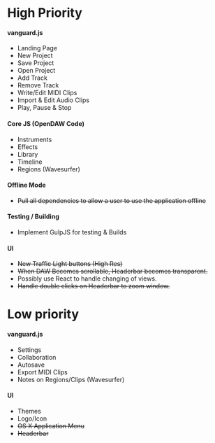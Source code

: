 High Priority
====

#### vanguard.js
* Landing Page
* New Project
* Save Project
* Open Project
* Add Track
* Remove Track
* Write/Edit MIDI Clips
* Import & Edit Audio Clips
* Play, Pause & Stop

#### Core JS (OpenDAW Code)
* Instruments
* Effects
* Library
* Timeline
* Regions (Wavesurfer)

#### Offline Mode
* ~~Pull all dependencies to allow a user to use the application offline~~

#### Testing / Building
* Implement GulpJS for testing & Builds

#### UI
* ~~New Traffic Light buttons (High Res)~~
* ~~When DAW Becomes scrollable, Headerbar becomes transparent.~~
* Possibly use React to handle changing of views.
* ~~Handle double clicks on Headerbar to zoom window.~~

Low priority
===========

#### vanguard.js
* Settings
* Collaboration
* Autosave
* Export MIDI Clips
* Notes on Regions/Clips (Wavesurfer)

#### UI
* Themes
* Logo/Icon
* ~~OS X Application Menu~~
* ~~Headerbar~~
